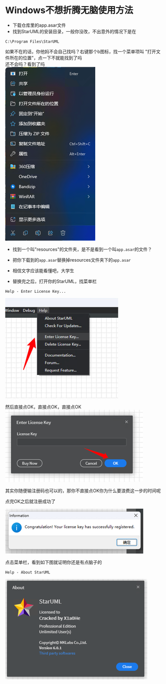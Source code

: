 # Windows不想折腾无脑使用方法
- 下载仓库里的app.asar文件
- 找到StarUML的安装目录，一般你没改，不出意外的情况下是在
```text
C:\Program Files\StarUML
```
如果不在的话，你他妈不会自己找吗？右键那个b图标，找一个菜单项叫 "打开文件所在的位置"，点一下不就能找到了吗 \
还不会吗？看到了吗\
![img.png](images/img.png)
- 找到一个叫"resources"的文件夹，是不是看到一个叫`app.asar`的文件？
- 把你下载到的`app.asar`替换掉resources文件夹下的`app.asar`
- 相信文字应该能看懂吧，大学生

- 替换完之后，打开你的StarUML，找菜单栏
```text
Help - Enter License Key...
```
![EnterLicense.png](images/EnterLicense.png)

然后直接点OK，直接点OK，直接点OK
![clickok.png](images/clickok.png)

其实你随便输注册码也可以的，那你不直接点OK你为什么要浪费这一步的时间呢

点完OK之后就注册成功了

![successfully.png](images/successfully.png)

点击菜单栏，看到如下图就证明你还是有点脑子的
```text
Help - About StarUML
```
![About.png](images/About.png)
